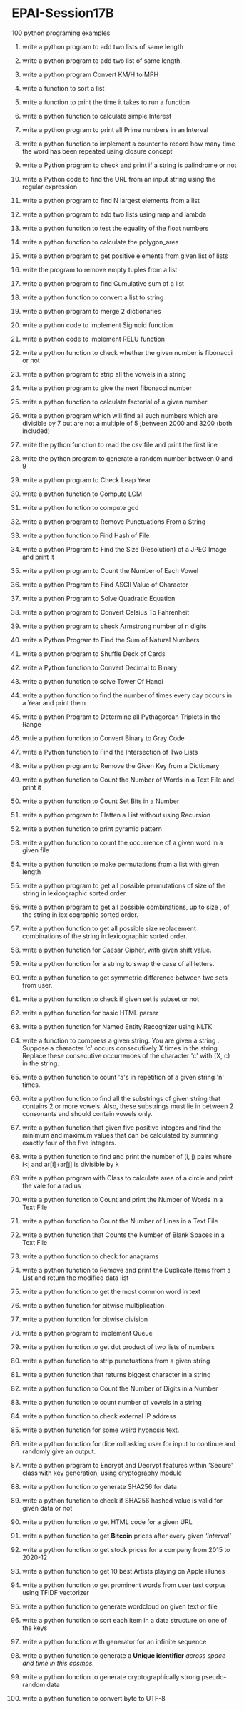 # EPAI-Session17B
100 python programing examples

1.  write a python program to add two lists of same length
2.  write a python program to add two list of same length.
3.  write a python program Convert KM/H to MPH
4.  write a function to sort a list
5.  write a function to print the time it takes to run a function
6.  write a python function to calculate simple Interest
7.  write a python program to print all Prime numbers in an Interval
8.  write a python function to implement a counter to record how many time the word has been repeated using closure concept
9.  write a Python program to check and print if a string is palindrome or not
10. write a Python code to find the URL from an input string using the regular expression
11. write a python program to find N largest elements from a list
12. write a python program to add two lists using map and lambda
13. write a python function to test the equality of the float numbers
14. write a python function to calculate the polygon_area
15. write a python program to get positive elements from given list of lists
16. write the program to remove empty tuples from a list
17. write  a python program to find Cumulative sum of a list
18. write a python function to convert a list to string
19. write a python program to merge 2 dictionaries
20. write a python code to implement Sigmoid function
21. write a python code to implement RELU function
22. write a python function to check whether the given number is fibonacci or not
23. write a python program to strip all the vowels in a string
24. write a python program to give the next fibonacci number
25. write a python function to calculate factorial of a given number
26. write a python program which will find all such numbers which are divisible by 7 but are not a multiple of 5 ;between 2000 and 3200 (both included)
27. write the python function to read the csv file and print the first line 
28. write the python program to generate a random number between 0 and 9
29. write a python program to Check Leap Year
30. write a python function to Compute LCM
31. write a python function to compute gcd
32. write a python program to Remove Punctuations From a String
33. write a python function to Find Hash of File
34. write a python Program to Find the Size (Resolution) of a  JPEG Image and print it
35. write a python program to Count the Number of Each Vowel
36. write a python Program to Find ASCII Value of Character
37. write a python Program to Solve Quadratic Equation
38. write a python program to Convert Celsius To Fahrenheit
39. write a python program to check Armstrong number of n digits
40. write a Python Program to Find the Sum of Natural Numbers
41. write a python program  to Shuffle Deck of Cards
42. write a Python function to Convert Decimal to Binary
43. write a python function to solve Tower Of Hanoi 
44. write a python function to find the number of times every day occurs in a Year and print them
45. write a python Program to Determine all Pythagorean Triplets in the Range
46. wrtie a python function to Convert Binary to Gray Code
47. write a Python function to Find the Intersection of Two Lists
48. write a python program to Remove the Given Key from a Dictionary
49. write a python function to Count the Number of Words in a Text File and print it
50. write a python function to Count Set Bits in a Number
51. write a python program to Flatten a List without using Recursion

52. write a python function to print pyramid pattern
53. write a python function to count the occurrence of a given word in a given file
54. write a python function to make permutations from a list with given length
55. write a python program to get all possible permutations of size of the string in lexicographic sorted order.
56. write a python program to get all possible combinations, up to size , of the string in lexicographic sorted order.
57. write a python function to get all possible size replacement combinations of the string in lexicographic sorted order.
58. write a python function for Caesar Cipher, with given shift value.
59. write a python function for a string to swap the case of all letters.
60. write a python function to get symmetric difference between two sets from user.
61. write a python function to check if given set is subset or not
62. write a python function for basic HTML parser
63. write a python function for Named Entity Recognizer using NLTK
64. write a function to compress a given string. You are given a string . Suppose a character 'c' occurs consecutively X times in the string. Replace these consecutive occurrences of the character 'c' with  (X, c) in the string.
65. write a python function to count 'a's in repetition of a given string 'n' times.
66. write a python function to find all the substrings of given string that contains 2 or more vowels. Also, these substrings must lie in between 2 consonants and should contain vowels only.
67. write a python function that given five positive integers and find the minimum and maximum values that can be calculated by summing exactly four of the five integers.
68. write a python function to find and print the number of (i, j) pairs where i<j and ar[i]+ar[j] is divisible by k
69. write a python program with Class to calculate area of a circle and print the vale for a radius
70. write a python function to Count and print the Number of Words in a Text File
71. write a python function to Count the Number of Lines in a Text File
72. write a python function that Counts the Number of Blank Spaces in a Text File
73. write a python function to check for anagrams
74. write a python function to Remove and print the Duplicate Items from a List and return the modified data list
75. write a python function to get the most common word in text
76. write a python function for bitwise multiplication
77. write a python function for bitwise division
78. write a python program to implement Queue
79. write a python function to get dot product of two lists of numbers
80. write a python function to strip punctuations from a given string
81. write a python function that returns biggest character in a string
82. write a python function to Count the Number of Digits in a Number
83. write a python function to count number of vowels in a string
84. write a python function to check external IP address
85. write a python function for some weird hypnosis text.
86. write a python function for dice roll asking user for input to continue and randomly give an output.
87. write a python program to Encrypt and Decrypt features within 'Secure' class with key generation, using cryptography module
88. write a python function to generate SHA256 for data
89. write a python function to check if SHA256 hashed value is valid for given data or not 
90. write a python function to get HTML code for a given URL
91. write a python function to get **Bitcoin** prices after every given *'interval'*
92. write a python function to get stock prices for a company from 2015 to 2020-12
93. write a python function to get 10 best Artists playing on Apple iTunes
94. write a python function to get prominent words from user test corpus using TFIDF vectorizer
95. write a python function to generate wordcloud on given text or file
96. write a python function to sort each item in a data structure on one of the keys
97. write a python function with generator for an infinite sequence
98. write a python function to generate a **Unique identifier** *across space and time in this cosmos.*
99. write a python function to generate cryptographically strong pseudo-random data
100. write a python function to convert byte to UTF-8
